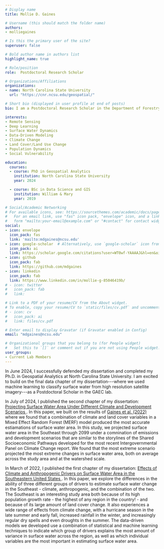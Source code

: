 ```yaml
---
# Display name
title: Mollie D. Gaines

# Username (this should match the folder name)
authors:
- molliegaines

# Is this the primary user of the site?
superuser: false

# Bold author name in authors list
highlight_name: true

# Role/position
role:  Postdoctoral Research Scholar

# Organizations/Affiliations
organizations:
- name: North Carolina State University
  url: "https://cnr.ncsu.edu/geospatial/"

# Short bio (displayed in user profile at end of posts)
bio: I am a Postdoctoral Research Scholar in the Department of Forestry and Environmental Resources at North Carolina State University.

interests:
- Remote Sensing
- Deep Learning
- Surface Water Dynamics
- Data-Driven Modeling
- Climate Change
- Land Cover/Land Use Change
- Population Dynamics
- Social Vulnerability

education:
  courses:
  - course: PhD in Geospatial Analytics 
    institution: North Carolina State University
    year: 2024

  - course: BSc in Data Science and GIS
    institution: William & Mary
    year: 2019

# Social/Academic Networking
# For available icons, see: https://sourcethemes.com/academic/docs/page-builder/#icons
#   For an email link, use "fas" icon pack, "envelope" icon, and a link in the
#   form "mailto:your-email@example.com" or "#contact" for contact widget.
social:
- icon: envelope
  icon_pack: fas
  link: 'mailto:mdgaines@ncsu.edu' 
- icon: google-scholar  # Alternatively, use `google-scholar` icon from `ai` icon pack
  icon_pack: ai
  link: https://scholar.google.com/citations?user=WT0wf-YAAAAJ&hl=en&oi=ao
- icon: github
  icon_pack: fab
  link: https://github.com/mdgaines
- icon: linkedin
  icon_pack: fab
  link: https://www.linkedin.com/in/mollie-g-85046419b/
# - icon: twitter
#   icon_pack: fab
#   link:

# Link to a PDF of your resume/CV from the About widget.
# To enable, copy your resume/CV to `static/files/cv.pdf` and uncomment the lines below.
# - icon: cv
#   icon_pack: ai
#   link: files/cv.pdf

# Enter email to display Gravatar (if Gravatar enabled in Config)
email: "mdgaines@ncsu.edu"

# Organizational groups that you belong to (for People widget)
#   Set this to `[]` or comment out if you are not using People widget.
user_groups:
- Current Lab Members
---
```


In June 2024, I successfully defended my dissertation and completed my Ph.D. in Geospatial Analytics at North Carolina State University. I am excited to build on the final data chapter of my dissertation---where we used machine learning to classify surface water from high resolution satellite imagery---as a Postdoctoral Scholar in the GAEC lab.

In July of 2024, I published the second chapter of my dissertation: <a href = "https://agupubs.onlinelibrary.wiley.com/doi/full/10.1029/2024EF004625"> Projecting Surface Water Area Under Different Climate and Development Scenarios </a>. In this paper, we built on the results of <a href = "https://agupubs.onlinelibrary.wiley.com/doi/full/10.1029/2021WR031484"> Gaines et al. (2022) </a> where we found that a combination of climate and land cover variables in a Mixed Effect Random Forest (MERF) model produced the most accurate estiamations of surface water area. In this study, we projected surface water area in the Southeast through 2099 under a comnination of emissions and development scenarios that are similar to the storylines of the Shared Socioeconomic Pathways developed for the most recent Intergovernmental Panel on Climate Change report. We found that the most extreme scenario projected the most extreme changes in surface water area, both on average across the study area and at the watershed scale.

In March of 2022, I published the first chapter of my dissertation: <a href = "https://agupubs.onlinelibrary.wiley.com/doi/full/10.1029/2021WR031484"> Effects of Climate and Anthropogenic Drivers on Surface Water Area in the Southeastern United States </a>. In this paper, we explore the differences in the ability of three different groups of drivers to estimate surface water change in the Southeast - climate, anthropogenic, and the combination of the two. The Southeast is an interesting study area both because of its high population growth rate - the highest of any region in the country! - and because of its large amount of land cover change. It also experiences a wide range of effects from climate change, with a hurricane season in the late summer and early fall, increased rainfall in the winter, and increasingly regular dry spells and even droughts in the summer. The data-driven models we developed use a combination of statistical and machine learning techniques to indicate which group of drivers explains the most amount of variance in surface water across the region, as well as which individual variables are the most important in estimating surface water area.
